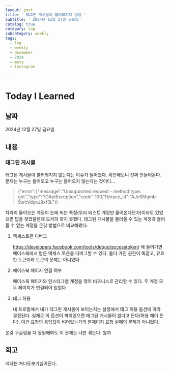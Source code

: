 ```yaml
---
layout: post
title: ' 태그된 게시물이 불러와지지 않음 '
subtitle: ' 2024년 12월 27일 금요일 '
catalog: true
category: log
subcategory: weekly
tags:
  - log
  - weekly
  - december
  - 2024
  - meta
  - instagram

---
```


# Today I Learned

## 날짜

2024년 12월 27일 금요일

## 내용

### 태그된 게시물

 태그된 게시물이 불러와지지 않는다는 이슈가 들어왔다. 확인해보니 진짜 안들어온다. 문제는 누구는 들어오고 누구는 들어오지 않는다는 것이다…

> {"error":{"message":"Unsupported request - method type: get","type":"IGApiException","code":100,"fbtrace_id":"AJeSMqmb-9xrcVdqxJ9xf3L"}}
> 

 차라리 들어오는 계정이 눈에 띄는 특징(우리 테스트 계정만 들어온다던가)이라도 있었으면 답을 찾았을텐데 도저히 찾지 못했다. 태그된 게시물을 불러올 수 있는 계정과 불러올 수 없는 계정을 온갖 방법으로 비교해봤다.

1. 액세스토큰 디버그
    
    https://developers.facebook.com/tools/debug/accesstoken/ 에 들어가면 페이스북에서 받은 액세스 토큰을 디버그할 수 있다. 둘다 가진 권한이 똑같고, 유효한 토큰이라 토큰의 문제는 아니었다.
    
2. 페이스북 페이지 연결 여부
    
    페이스북 페이지와 인스타그램 계정을 엮어 비즈니스로 관리할 수 있다. 두 계정 모두 페이지가 연결되어 있었다.
    
3. 태그 허용
    
    내 프로필에서 내가 태그된 게시물이 보이는지는 설정에서 태그 허용 옵션에 따라 결정된다. 실제로 이 옵션이 꺼져있으면 태그된 게시물이 없다고 뜬다(허용 해야 뜬다). 이건 요청의 응답값이 비어있는가의 문제이지 요청 실패의 문제가 아니었다.
    

온갖 구글링을 다 동원해봐도 이 문제는 나만 겪는다. 뭘까

## 회고

메타는 쳐다도보기싫어진다.